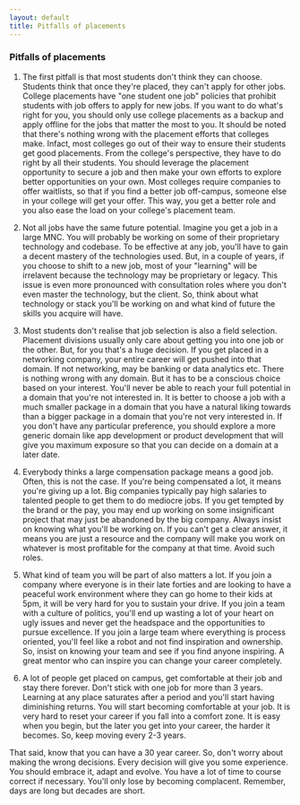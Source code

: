 ```yaml
---
layout: default
title: Pitfalls of placements
---
```


### Pitfalls of placements

1. The first pitfall is that most students don't think they can choose. Students think that once they're placed, they can't apply for other jobs. College placements have "one student one job" policies that prohibit students with job offers to apply for new jobs. If you want to do what's right for you, you should only use college placements as a backup and apply offline for the jobs that matter the most to you. It should be noted that there's nothing wrong with the placement efforts that colleges make. Infact, most colleges go out of their way to ensure their students get good placements. From the college's perspective, they have to do right by all their students. You should leverage the placement opportunity to secure a job and then make your own efforts to explore better opportunities on your own. Most colleges require companies to offer waitlists, so that if you find a better job off-campus, someone else in your college will get your offer. This way, you get a better role and you also ease the load on your college's placement team.

2. Not all jobs have the same future potential. Imagine you get a job in a large MNC. You will probably be working on some of their proprietary technology and codebase. To be effective at any job, you'll have to gain a decent mastery of the technologies used. But, in a couple of years, if you choose to shift to a new job, most of your "learning" will be irrelavent because the technology may be proprietary or legacy. This issue is even more pronounced with consultation roles where you don't even master the technology, but the client. So, think about what technology or stack you'll be working on and what kind of future the skills you acquire will have.

3. Most students don't realise that job selection is also a field selection. Placement divisions usually only care about getting you into one job or the other. But, for you that's a huge decision. If you get placed in a networking company, your entire career will get pushed into that domain. If not networking, may be banking or data analytics etc. There is nothing wrong with any domain. But it has to be a conscious choice based on your interest. You'll never be able to reach your full potential in a domain that you're not interested in. It is better to choose a job with a much smaller package in a domain that you have a natural liking towards than a bigger package in a domain that you're not very interested in. If you don't have any particular preference, you should explore a more generic domain like app development or product development that will give you maximum exposure so that you can decide on a domain at a later date.

4. Everybody thinks a large compensation package means a good job. Often, this is not the case. If you're being compensated a lot, it means you're giving up a lot. Big companies typically pay high salaries to talented people to get them to do mediocre jobs. If you get tempted by the brand or the pay, you may end up working on some insignificant project that may just be abandoned by the big company. Always insist on knowing what you'll be working on. If you can't get a clear answer, it means you are just a resource and the company will make you work on whatever is most profitable for the company at that time. Avoid such roles.

5. What kind of team you will be part of also matters a lot. If you join a company where everyone is in their late forties and are looking to have a peaceful work environment where they can go home to their kids at 5pm, it will be very hard for you to sustain your drive. If you join a team with a culture of politics, you'll end up wasting a lot of your heart on ugly issues and never get the headspace and the opportunities to pursue excellence. If you join a large team where everything is process oriented, you'll feel like a robot and not find inspiration and ownership. So, insist on knowing your team and see if you find anyone inspiring. A great mentor who can inspire you can change your career completely.

6. A lot of people get placed on campus, get comfortable at their job and stay there forever. Don't stick with one job for more than 3 years. Learning at any place saturates after a period and you'll start having diminishing returns. You will start becoming comfortable at your job. It is very hard to reset your career if you fall into a comfort zone. It is easy when you begin, but the later you get into your career, the harder it becomes. So, keep moving every 2-3 years.

That said, know that you can have a 30 year career. So, don't worry about making the wrong decisions. Every decision will give you some experience. You should embrace it, adapt and evolve. You have a lot of time to course correct if necessary. You'll only lose by becoming complacent. Remember, days are long but decades are short.
